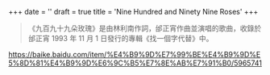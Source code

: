 +++
date = ''
draft = true
title = 'Nine Hundred and Ninety Nine Roses'
+++

> 《九百九十九朵玫瑰》是由林利南作詞，邰正宵作曲並演唱的歌曲，收錄於邰正宵 1993 年 11 月 1 日發行的專輯《找一個字代替》中。


https://baike.baidu.com/item/%E4%B9%9D%E7%99%BE%E4%B9%9D%E5%8D%81%E4%B9%9D%E6%9C%B5%E7%8E%AB%E7%91%B0/5965741

